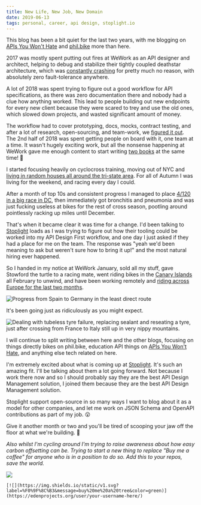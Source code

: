 ```yaml
---
title: New Life, New Job, New Domain
date: 2019-06-13
tags: personal, career, api design, stoplight.io
---
```


This blog has been a bit quiet for the last two years, with me blogging on [APIs
You Won't Hate](https://apisyouwonthate.com/blog) and
[phil.bike](https://philk.bike) more than here.

2017 was mostly spent putting out fires at WeWork as an API designer and
architect, helping to debug and stabilize their tightly coupled deathstar
architecture, which was [constantly
crashing](https://apisyouwonthate.com/blog/taking-a-timeout-from-poor-performance)
for pretty much no reason, with absolutely zero fault-tolerance anywhere.

A lot of 2018 was spent trying to figure out a good workflow for API
specifications, as there was zero documentation there and nobody had a clue how
anything worked. This lead to people building out new endpoints for every new
client because they were scared to trey and use the old ones, which slowed down
projects, and wasted significant amount of money.

The workflow had to cover prototyping, docs, mocks, contract testing, and after
a lot of research, open-sourcing, and team-work, we [figured it
out](https://apisyouwonthate.com/blog/weworks-api-specification-workflow). The
2nd half of 2018 was spent getting people on board with it, one team at a time.
It wasn't hugely exciting work, but all the nonsense happening at WeWork gave me
enough content to start writing [two
books](https://www.apisyouwonthate.com/books) at the same time! 🤣

I started focusing heavily on cyclocross training, moving out of NYC and [living
in random houses all around the tri-state
area](https://phil.bike/escape-from-new-york/). For all of Autumn I was living
for the weekend, and racing every day I could.

After a month of top 10s and consistent progress I managed to place [4/120 in a
big race in DC](https://phil.bike/2018-dccx/), then immediately got bronchitis
and pneumonia and was just fucking useless at bikes for the rest of cross
season, pootling around pointlessly racking up miles until December.

That's when it became clear it was time for a change. I'd been talking to
[Stoplight](http://stoplight.io/) loads as I was trying to figure out how their
tooling could be worked into my API Design First workflow, and one day I just
asked if they had a place for me on the team. The response was "yeah we'd been
meaning to ask but weren't sure how to bring it up!" and the most natural hiring
ever happened.

So I handed in my notice at WeWork January, sold all my stuff, gave Stowford the turtle
to a racing mate, went riding bikes in the [Canary
Islands](https://phil.bike/canary-islands-tenerife-gran-canaria/) all February to
unwind, and have been working remotely and [riding across Europe for the last two months](https://phil.bike/euro-trip-two-months/).

![Progress from Spain to Germany in the least direct route](article_images/2019-06-13-new-life-new-job/route.png)


It's been going just as ridiculously as you might expect.

![Dealing with tubeless tyre failure, replacing sealant and reseating a tyre, just after crossing from France to Italy still up in very nippy mountains.](article_images/2019-06-13-new-life-new-job/tubeless.jpg)

I will continue to split writing between here and the other blogs, focusing on
things directly bikes on phil.bike, education API things on [APIs You Won't
Hate](https://apisyouwonthate.com/blog), and anything else tech related on here.

I'm extremely excited about what is coming up at
[Stoplight](http://stoplight.io/). It's such an amazing fit. I'll be talking
about them a lot going forward. Not because I work there now and so I should
probably say they are the best API Design Management solution, I joined them
because they are the best API Design Management solution.

Stoplight support open-source in so many ways I want to blog about it as a model for
other companies, and let me work on JSON Schema and OpenAPI contributions as
part of my job. 😲

Give it another month or two and you'll be tired of scooping your jaw off the
floor at what we're building. 🙌

_Also whilst I'm cycling around I'm trying to raise awareness about how easy
carbon offsetting can be. Trying to start a new thing to replace "Buy me a
coffee" for anyone who is in a position to do so. Add this to your repos, save
the world._

[![](https://img.shields.io/static/v1.svg?label=%F0%9F%8C%B3&message=buy%20me%20a%20tree&color=green)](https://edenprojects.org/user/philsturgeon/)

~~~
[![](https://img.shields.io/static/v1.svg?label=%F0%9F%8C%B3&message=buy%20me%20a%20tree&color=green)](https://edenprojects.org/user/your-username-here/)
~~~
